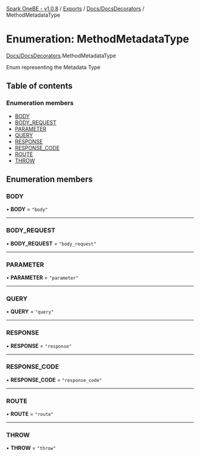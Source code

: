 [Spark OneBE - v1.0.8](../README.md) / [Exports](../modules.md) / [Docs/DocsDecorators](../modules/Docs_DocsDecorators.md) / MethodMetadataType

# Enumeration: MethodMetadataType

[Docs/DocsDecorators](../modules/Docs_DocsDecorators.md).MethodMetadataType

Enum representing the Metadata Type

## Table of contents

### Enumeration members

- [BODY](Docs_DocsDecorators.MethodMetadataType.md#body)
- [BODY\_REQUEST](Docs_DocsDecorators.MethodMetadataType.md#body_request)
- [PARAMETER](Docs_DocsDecorators.MethodMetadataType.md#parameter)
- [QUERY](Docs_DocsDecorators.MethodMetadataType.md#query)
- [RESPONSE](Docs_DocsDecorators.MethodMetadataType.md#response)
- [RESPONSE\_CODE](Docs_DocsDecorators.MethodMetadataType.md#response_code)
- [ROUTE](Docs_DocsDecorators.MethodMetadataType.md#route)
- [THROW](Docs_DocsDecorators.MethodMetadataType.md#throw)

## Enumeration members

### BODY

• **BODY** = `"body"`

___

### BODY\_REQUEST

• **BODY\_REQUEST** = `"body_request"`

___

### PARAMETER

• **PARAMETER** = `"parameter"`

___

### QUERY

• **QUERY** = `"query"`

___

### RESPONSE

• **RESPONSE** = `"response"`

___

### RESPONSE\_CODE

• **RESPONSE\_CODE** = `"response_code"`

___

### ROUTE

• **ROUTE** = `"route"`

___

### THROW

• **THROW** = `"throw"`
